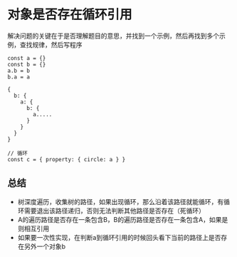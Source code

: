 # 对象是否存在循环引用
解决问题的关键在于是否理解题目的意思，并找到一个示例，然后再找到多个示例，查找规律，然后写程序

```
const a = {} 
const b = {}
a.b = b
b.a = a

{
  b: {
    a: {
      b: {
        a.....
      }
    }
  }
}

// 循环
const c = { property: { circle: a } }
```

## 总结
- 树深度遍历，收集树的路径，如果出现循环，那么沿着该路径就能循环，有循环需要退出该路径递归，否则无法判断其他路径是否存在（死循环）
- A的遍历路径是否存在一条包含B，B的遍历路径是否存在一条包含A，如果是则相互引用
- 如果要一次性实现，在判断a到循环引用的时候回头看下当前的路径上是否存在另外一个对象b